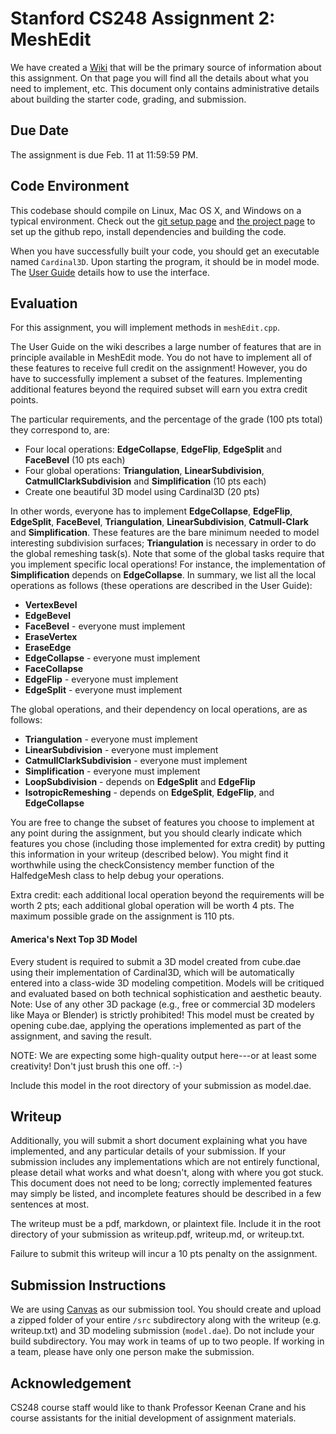 # Stanford CS248 Assignment 2: MeshEdit

We have created a [Wiki](https://stanford-cs248.github.io/Cardinal3D/) that will be the primary source of information about this assignment. On that page you will find all the details about what you need to implement, etc. This document only contains administrative details about building the starter code, grading, and submission.

## Due Date

The assignment is due Feb. 11 at 11:59:59 PM.

## Code Environment

This codebase should compile on Linux, Mac OS X, and Windows on a typical environment. Check out the [git setup page](https://stanford-cs248.github.io/Cardinal3D/git/) and [the project page](https://stanford-cs248.github.io/Cardinal3D/build/) to set up the github repo, install dependencies and building the code. 

When you have successfully built your code, you should get an executable named `Cardinal3D`. Upon starting the program, it should be in model mode. The [User Guide](https://stanford-cs248.github.io/Cardinal3D/guide/) details how to use the interface. 


## Evaluation
For this assignment, you will implement methods in `meshEdit.cpp`.

The User Guide on the wiki describes a large number of features that are in principle available in MeshEdit mode. You do not have to implement all of these features to receive full credit on the assignment! However, you do have to successfully implement a subset of the features. Implementing additional features beyond the required subset will earn you extra credit points.

The particular requirements, and the percentage of the grade (100 pts total) they correspond to, are:

* Four local operations: **EdgeCollapse**, **EdgeFlip**, **EdgeSplit** and **FaceBevel** (10 pts each)
* Four global operations: **Triangulation**, **LinearSubdivision**, **CatmullClarkSubdivision** and **Simplification** (10 pts each)
* Create one beautiful 3D model using Cardinal3D (20 pts)

In other words, everyone has to implement **EdgeCollapse**, **EdgeFlip**, **EdgeSplit**, **FaceBevel**, **Triangulation**, **LinearSubdivision**, **Catmull-Clark** and **Simplification**. These features are the bare minimum needed to model interesting subdivision surfaces; **Triangulation** is necessary in order to do the global remeshing task(s). Note that some of the global tasks require that you implement specific local operations! For instance, the implementation of **Simplification** depends on **EdgeCollapse**. In summary, we list all the local operations as follows (these operations are described in the User Guide):

* **VertexBevel**
* **EdgeBevel**
* **FaceBevel** - everyone must implement
* **EraseVertex**
* **EraseEdge**
* **EdgeCollapse** - everyone must implement
* **FaceCollapse**
* **EdgeFlip** - everyone must implement
* **EdgeSplit** - everyone must implement

The global operations, and their dependency on local operations, are as follows:

* **Triangulation** - everyone must implement
* **LinearSubdivision** - everyone must implement
* **CatmullClarkSubdivision** - everyone must implement
* **Simplification** - everyone must implement
* **LoopSubdivision** - depends on **EdgeSplit** and **EdgeFlip**
* **IsotropicRemeshing** - depends on **EdgeSplit**, **EdgeFlip**, and **EdgeCollapse**

You are free to change the subset of features you choose to implement at any point during the assignment, but you should clearly indicate which features you chose (including those implemented for extra credit) by putting this information in your writeup (described below). You might find it worthwhile using the checkConsistency member function of the HalfedgeMesh class to help debug your operations.

Extra credit: each additional local operation beyond the requirements will be worth 2 pts; each additional global operation will be worth 4 pts. The maximum possible grade on the assignment is 110 pts.

#### America's Next Top 3D Model
Every student is required to submit a 3D model created from cube.dae using their implementation of Cardinal3D, which will be automatically entered into a class-wide 3D modeling competition. Models will be critiqued and evaluated based on both technical sophistication and aesthetic beauty. Note: Use of any other 3D package (e.g., free or commercial 3D modelers like Maya or Blender) is strictly prohibited! This model must be created by opening cube.dae, applying the operations implemented as part of the assignment, and saving the result.

NOTE: We are expecting some high-quality output here---or at least some creativity! Don't just brush this one off. :-)

Include this model in the root directory of your submission as model.dae.

## Writeup
Additionally, you will submit a short document explaining what you have implemented, and any particular details of your submission. If your submission includes any implementations which are not entirely functional, please detail what works and what doesn't, along with where you got stuck. This document does not need to be long; correctly implemented features may simply be listed, and incomplete features should be described in a few sentences at most.

The writeup must be a pdf, markdown, or plaintext file. Include it in the root directory of your submission as writeup.pdf, writeup.md, or writeup.txt.

Failure to submit this writeup will incur a 10 pts penalty on the assignment.

## Submission Instructions
We are using [Canvas](https://canvas.stanford.edu) as our submission tool. You should create and upload a zipped folder of your entire `/src` subdirectory along with the writeup (e.g. writeup.txt) and 3D modeling submission (`model.dae`). Do not include your build subdirectory. You may work in teams of up to two people. If working in a team, please have only one person make the submission. 

## Acknowledgement

CS248 course staff would like to thank Professor Keenan Crane and his course assistants for the initial development of assignment materials.
